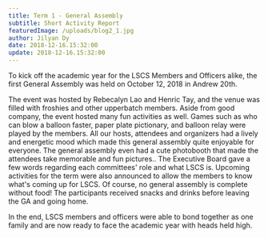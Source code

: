 ```yaml
---
title: Term 1 - General Assembly 
subtitle: Short Activity Report 
featuredImage: /uploads/blog2_1.jpg
author: Jilyan Dy
date: 2018-12-16.15:32:00
update: 2018-12-16.15:32:00
---
```


To kick off the academic year for the LSCS Members and Officers alike, the first General Assembly was held on October 12, 2018 in Andrew 20th.

The event was hosted by Rebecalyn Lao and Henric Tay, and the venue was filled with froshies and other upperbatch members. Aside from good company, the event hosted many fun activities as well. Games such as who can blow a balloon faster, paper plate pictionary, and balloon relay were played by the members. All our hosts, attendees and organizers had a lively and energetic mood which made this general assembly quite enjoyable for everyone. The general assembly even had a cute photobooth that made the attendees take memorable and fun pictures.. The Executive Board gave a few words regarding each committees' role and what LSCS is. Upcoming activities for the term were also announced to allow the members to know what's coming up for LSCS. Of course, no general assembly is complete without food! The participants received snacks and drinks before leaving the GA and going home.

In the end, LSCS members and officers were able to bond together as one family and are now ready to face the academic year with heads held high.    